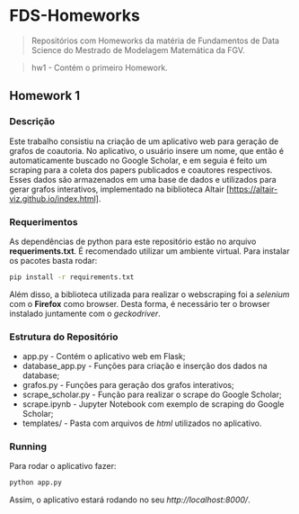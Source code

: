 # FDS-Homeworks
> Repositórios com Homeworks da matéria de Fundamentos de Data Science do Mestrado de Modelagem Matemática da FGV.

> hw1 - Contém o primeiro Homework.

## Homework 1
### Descrição
Este trabalho consistiu na criação de um aplicativo web para geração de
grafos de coautoria. No aplicativo, o usuário insere um nome, que então é
automaticamente buscado no Google Scholar, e em seguia é feito um scraping
para a coleta dos papers publicados e coautores respectivos.
Esses dados são armazenados em uma base de dados e utilizados para
gerar grafos interativos, implementado na biblioteca Altair
[https://altair-viz.github.io/index.html].


### Requerimentos
As dependências de python para este repositório estão no arquivo
**requeriments.txt**. É recomendado utilizar um ambiente virtual.
Para instalar os pacotes basta rodar:
```sh
pip install -r requirements.txt
```
Além disso, a biblioteca utilizada para realizar o webscraping foi
a _selenium_ com o **Firefox** como browser. Desta forma, é necessário
ter o browser instalado juntamente com o _geckodriver_.

### Estrutura do Repositório
*   app.py              - Contém o aplicativo web em Flask;
*   database_app.py     - Funções para criação e inserção dos dados na
database;
*   grafos.py           - Funções para geração dos grafos interativos;
*   scrape_scholar.py   - Função para realizar o scrape do Google Scholar;
*   scrape.ipynb        - Jupyter Notebook com exemplo de scraping do
Google Scholar;
*   templates/          - Pasta com arquivos de _html_ utilizados no
aplicativo.

### Running
Para rodar o aplicativo fazer:
```sh
python app.py
```
Assim, o aplicativo estará rodando no seu _http://localhost:8000/_.
